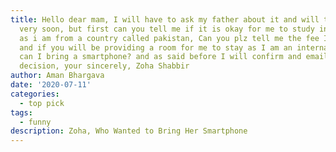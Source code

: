 ```yaml
---
title: Hello dear mam, I will have to ask my father about it and will tell you
  very soon, but first can you tell me if it is okay for me to study in your university
  as i am from a country called pakistan, Can you plz tell me the fee I have to pay
  and if you will be providing a room for me to stay as I am an international student
  can I bring a smartphone? and as said before I will confirm and email you my final
  decision, your sincerely, Zoha Shabbir
author: Aman Bhargava
date: '2020-07-11'
categories:
  - top pick
tags:
  - funny
description: Zoha, Who Wanted to Bring Her Smartphone
---
```


